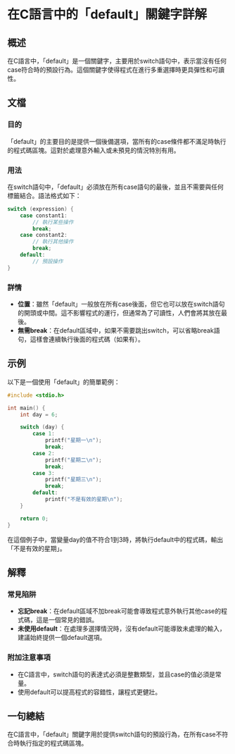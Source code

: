 <!--
Meta Description: # 在C語言中的「default」關鍵字詳解 ## 概述 在C語言中，「default」是一個關鍵字，主要用於switch語句中，表示當沒有任何case符合時的預設行為。這個關鍵字使得程式在進行多重選擇時更具彈性和可讀性。 ## 文檔 ### 目的 「default」的主要目的是提供一個後備選項，當...
Meta Keywords: default, case, break, printf, 在c語言中
-->

# 在C語言中的「default」關鍵字詳解

## 概述
在C語言中，「default」是一個關鍵字，主要用於switch語句中，表示當沒有任何case符合時的預設行為。這個關鍵字使得程式在進行多重選擇時更具彈性和可讀性。

## 文檔
### 目的
「default」的主要目的是提供一個後備選項，當所有的case條件都不滿足時執行的程式碼區塊。這對於處理意外輸入或未預見的情況特別有用。

### 用法
在switch語句中，「default」必須放在所有case語句的最後，並且不需要與任何標籤結合。語法格式如下：

```c
switch (expression) {
    case constant1:
        // 執行某些操作
        break;
    case constant2:
        // 執行其他操作
        break;
    default:
        // 預設操作
}
```

### 詳情
- **位置**：雖然「default」一般放在所有case後面，但它也可以放在switch語句的開頭或中間。這不影響程式的運行，但通常為了可讀性，人們會將其放在最後。
- **無需break**：在default區域中，如果不需要跳出switch，可以省略break語句，這樣會連續執行後面的程式碼（如果有）。

## 示例
以下是一個使用「default」的簡單範例：

```c
#include <stdio.h>

int main() {
    int day = 6;

    switch (day) {
        case 1:
            printf("星期一\n");
            break;
        case 2:
            printf("星期二\n");
            break;
        case 3:
            printf("星期三\n");
            break;
        default:
            printf("不是有效的星期\n");
    }

    return 0;
}
```

在這個例子中，當變量day的值不符合1到3時，將執行default中的程式碼，輸出「不是有效的星期」。

## 解釋
### 常見陷阱
- **忘記break**：在default區域不加break可能會導致程式意外執行其他case的程式碼，這是一個常見的錯誤。
- **未使用default**：在處理多選擇情況時，沒有default可能導致未處理的輸入，建議始終提供一個default選項。

### 附加注意事項
- 在C語言中，switch語句的表達式必須是整數類型，並且case的值必須是常量。
- 使用default可以提高程式的容錯性，讓程式更健壯。

## 一句總結
在C語言中，「default」關鍵字用於提供switch語句的預設行為，在所有case不符合時執行指定的程式碼區塊。
